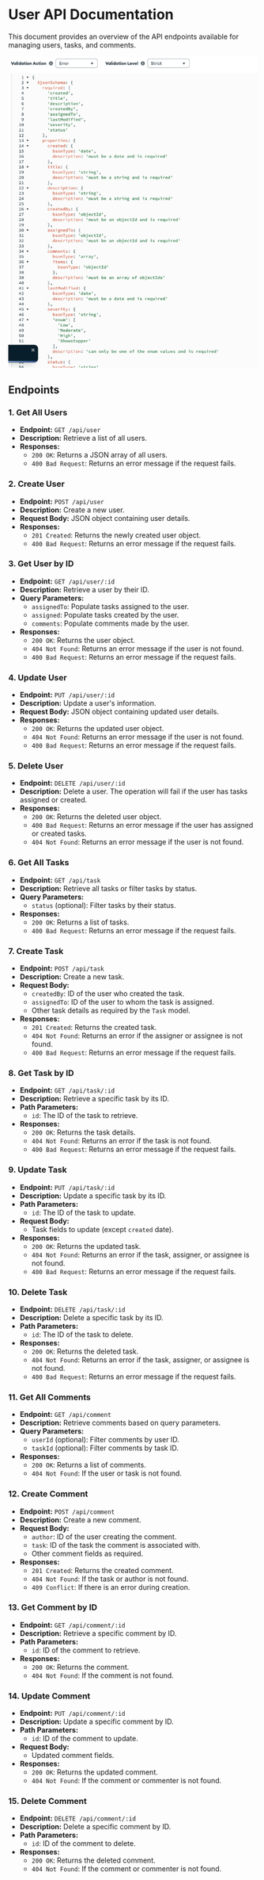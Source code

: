 # User API Documentation

This document provides an overview of the API endpoints available for managing users, tasks, and comments.

![Validation on the tasks collection](mongo.jpg)

## Endpoints

### 1. Get All Users

- **Endpoint:** `GET /api/user`
- **Description:** Retrieve a list of all users.
- **Responses:**
  - `200 OK`: Returns a JSON array of all users.
  - `400 Bad Request`: Returns an error message if the request fails.

### 2. Create User

- **Endpoint:** `POST /api/user`
- **Description:** Create a new user.
- **Request Body:** JSON object containing user details.
- **Responses:**
  - `201 Created`: Returns the newly created user object.
  - `400 Bad Request`: Returns an error message if the request fails.

### 3. Get User by ID

- **Endpoint:** `GET /api/user/:id`
- **Description:** Retrieve a user by their ID.
- **Query Parameters:**
  - `assignedTo`: Populate tasks assigned to the user.
  - `assigned`: Populate tasks created by the user.
  - `comments`: Populate comments made by the user.
- **Responses:**
  - `200 OK`: Returns the user object.
  - `404 Not Found`: Returns an error message if the user is not found.
  - `400 Bad Request`: Returns an error message if the request fails.

### 4. Update User

- **Endpoint:** `PUT /api/user/:id`
- **Description:** Update a user's information.
- **Request Body:** JSON object containing updated user details.
- **Responses:**
  - `200 OK`: Returns the updated user object.
  - `404 Not Found`: Returns an error message if the user is not found.
  - `400 Bad Request`: Returns an error message if the request fails.

### 5. Delete User

- **Endpoint:** `DELETE /api/user/:id`
- **Description:** Delete a user. The operation will fail if the user has tasks assigned or created.
- **Responses:**
  - `200 OK`: Returns the deleted user object.
  - `400 Bad Request`: Returns an error message if the user has assigned or created tasks.
  - `404 Not Found`: Returns an error message if the user is not found.

### 6. Get All Tasks

- **Endpoint:** `GET /api/task`
- **Description:** Retrieve all tasks or filter tasks by status.
- **Query Parameters:**
  - `status` (optional): Filter tasks by their status.
- **Responses:**
  - `200 OK`: Returns a list of tasks.
  - `400 Bad Request`: Returns an error message if the request fails.

### 7. Create Task

- **Endpoint:** `POST /api/task`
- **Description:** Create a new task.
- **Request Body:**
  - `createdBy`: ID of the user who created the task.
  - `assignedTo`: ID of the user to whom the task is assigned.
  - Other task details as required by the `Task` model.
- **Responses:**
  - `201 Created`: Returns the created task.
  - `404 Not Found`: Returns an error if the assigner or assignee is not found.
  - `400 Bad Request`: Returns an error message if the request fails.

### 8. Get Task by ID

- **Endpoint:** `GET /api/task/:id`
- **Description:** Retrieve a specific task by its ID.
- **Path Parameters:**
  - `id`: The ID of the task to retrieve.
- **Responses:**
  - `200 OK`: Returns the task details.
  - `404 Not Found`: Returns an error if the task is not found.
  - `400 Bad Request`: Returns an error message if the request fails.

### 9. Update Task

- **Endpoint:** `PUT /api/task/:id`
- **Description:** Update a specific task by its ID.
- **Path Parameters:**
  - `id`: The ID of the task to update.
- **Request Body:**
  - Task fields to update (except `created` date).
- **Responses:**
  - `200 OK`: Returns the updated task.
  - `404 Not Found`: Returns an error if the task, assigner, or assignee is not found.
  - `400 Bad Request`: Returns an error message if the request fails.

### 10. Delete Task

- **Endpoint:** `DELETE /api/task/:id`
- **Description:** Delete a specific task by its ID.
- **Path Parameters:**
  - `id`: The ID of the task to delete.
- **Responses:**
  - `200 OK`: Returns the deleted task.
  - `404 Not Found`: Returns an error if the task, assigner, or assignee is not found.
  - `400 Bad Request`: Returns an error message if the request fails.

### 11. Get All Comments

- **Endpoint:** `GET /api/comment`
- **Description:** Retrieve comments based on query parameters.
- **Query Parameters:**
  - `userId` (optional): Filter comments by user ID.
  - `taskId` (optional): Filter comments by task ID.
- **Responses:**
  - `200 OK`: Returns a list of comments.
  - `404 Not Found`: If the user or task is not found.

### 12. Create Comment

- **Endpoint:** `POST /api/comment`
- **Description:** Create a new comment.
- **Request Body:**
  - `author`: ID of the user creating the comment.
  - `task`: ID of the task the comment is associated with.
  - Other comment fields as required.
- **Responses:**
  - `201 Created`: Returns the created comment.
  - `404 Not Found`: If the task or author is not found.
  - `409 Conflict`: If there is an error during creation.

### 13. Get Comment by ID

- **Endpoint:** `GET /api/comment/:id`
- **Description:** Retrieve a specific comment by ID.
- **Path Parameters:**
  - `id`: ID of the comment to retrieve.
- **Responses:**
  - `200 OK`: Returns the comment.
  - `404 Not Found`: If the comment is not found.

### 14. Update Comment

- **Endpoint:** `PUT /api/comment/:id`
- **Description:** Update a specific comment by ID.
- **Path Parameters:**
  - `id`: ID of the comment to update.
- **Request Body:**
  - Updated comment fields.
- **Responses:**
  - `200 OK`: Returns the updated comment.
  - `404 Not Found`: If the comment or commenter is not found.

### 15. Delete Comment

- **Endpoint:** `DELETE /api/comment/:id`
- **Description:** Delete a specific comment by ID.
- **Path Parameters:**
  - `id`: ID of the comment to delete.
- **Responses:**
  - `200 OK`: Returns the deleted comment.
  - `404 Not Found`: If the comment or commenter is not found.
